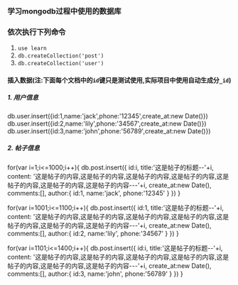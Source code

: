 ### 学习mongodb过程中使用的数据库

### 依次执行下列命令
1. `use learn`    
2. `db.createCollection('post')`
3. `db.createCollection('user')`

#### 插入数据(注:下面每个文档中的`id`键只是测试使用,实际项目中使用自动生成分`_id`)

##### 1. 用户信息
db.user.insert({id:1,name:'jack',phone:'12345',create_at:new Date()})
db.user.insert({id:2,name:'lily',phone:'34567',create_at:new Date()})
db.user.insert({id:3,name:'john',phone:'56789',create_at:new Date()})

##### 2. 帖子信息
for(var i=1;i<=1000;i++){
    db.post.insert({
        id:i,
        title:'这是帖子的标题--'+i,
        content: '这是帖子的内容,这是帖子的内容,这是帖子的内容,这是帖子的内容,这是帖子的内容,这是帖子的内容,这是帖子的内容---'+i,
        create_at:new Date(),
        comments:[],
        author:{
            id:1,
            name:'jack',
            phone:'12345'
        }
    })
}

for(var i=1001;i<=1100;i++){
    db.post.insert({
        id:1,
        title:'这是帖子的标题--'+i,
        content: '这是帖子的内容,这是帖子的内容,这是帖子的内容,这是帖子的内容,这是帖子的内容,这是帖子的内容,这是帖子的内容---'+i,
        create_at:new Date(),
        comments:[],
        author:{
            id:2,
            name:'lily',
            phone:'34567'
        }
    })
}

for(var i=1101;i<=1400;i++){
    db.post.insert({
        id:i,
        title:'这是帖子的标题--'+i,
        content: '这是帖子的内容,这是帖子的内容,这是帖子的内容,这是帖子的内容,这是帖子的内容,这是帖子的内容,这是帖子的内容---'+i,
        create_at:new Date(),
        comments:[],
        author:{
            id:3,
            name:'john',
            phone:'56789'
        }
    })
}

